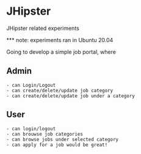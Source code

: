 # JHipster
JHipster related experiments

*** note: experiments ran in Ubuntu 20.04

Going to develop a simple job portal, where

## Admin
	- can Login/Logout
	- can create/delete/update job category
	- can create/delete/update job under a category

## User
	- can login/logout
	- can brouwse job categories
	- can browse jobs under selected category
	- can apply for a job would be great!


